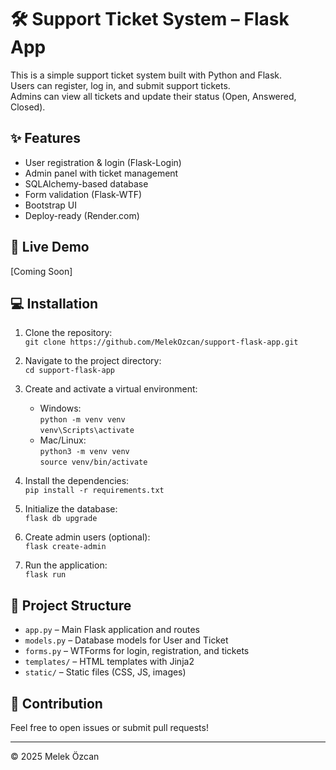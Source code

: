 # 🛠️ Support Ticket System – Flask App

This is a simple support ticket system built with Python and Flask.  
Users can register, log in, and submit support tickets.  
Admins can view all tickets and update their status (Open, Answered, Closed).

## ✨ Features
- User registration & login (Flask-Login)
- Admin panel with ticket management
- SQLAlchemy-based database
- Form validation (Flask-WTF)
- Bootstrap UI
- Deploy-ready (Render.com)

## 🚀 Live Demo
[Coming Soon]

## 💻 Installation

1. Clone the repository:  
   `git clone https://github.com/MelekOzcan/support-flask-app.git`

2. Navigate to the project directory:  
   `cd support-flask-app`

3. Create and activate a virtual environment:  
   - Windows:  
     `python -m venv venv`  
     `venv\Scripts\activate`  
   - Mac/Linux:  
     `python3 -m venv venv`  
     `source venv/bin/activate`

4. Install the dependencies:  
   `pip install -r requirements.txt`

5. Initialize the database:  
   `flask db upgrade`

6. Create admin users (optional):  
   `flask create-admin`

7. Run the application:  
   `flask run`

## 📂 Project Structure

- `app.py` – Main Flask application and routes  
- `models.py` – Database models for User and Ticket  
- `forms.py` – WTForms for login, registration, and tickets  
- `templates/` – HTML templates with Jinja2  
- `static/` – Static files (CSS, JS, images)  

## 🤝 Contribution

Feel free to open issues or submit pull requests!

---

© 2025 Melek Özcan  
